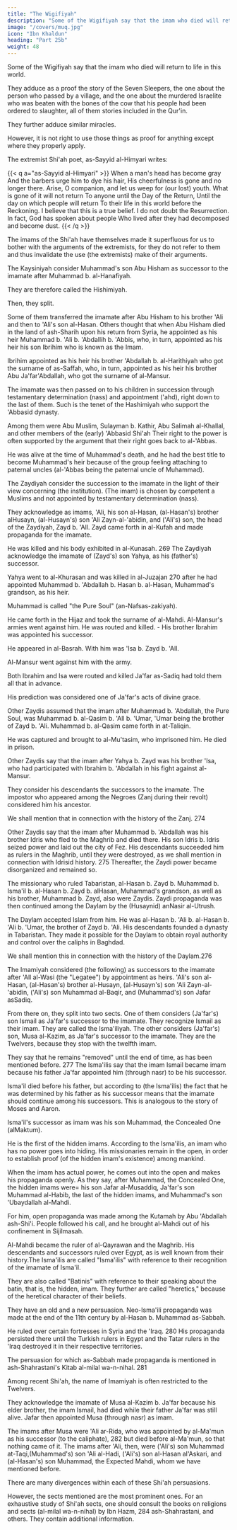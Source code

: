 ```yaml
---
title: "The Wigifiyah"
description: "Some of the Wigifiyah say that the imam who died will return to actual life in this world"
image: "/covers/muq.jpg"
icon: "Ibn Khaldun"
heading: "Part 25b"
weight: 48
---
```



Some of the Wigifiyah say that the imam who died will return to life in this world. 

They adduce as a proof the story of the Seven Sleepers, the one about the person who passed by a village, and
the one about the murdered Israelite who was beaten with the bones of the cow that his people had been ordered to slaughter, all of them stories included in the Qur'in.

They further adduce similar miracles.

However, it is not right to use those things as proof for anything except where they properly apply.

The extremist Shi'ah poet, as-Sayyid al-Himyari writes:

{{< q a="as-Sayyid al-Himyari" >}}
When a man's head has become gray And the barbers urge him to dye his hair, His cheerfulness is gone and no
longer there. 
Arise, O companion, and let us weep for (our lost) youth.
What is gone of it will not return
To anyone until the Day of the Return,
Until the day on which people will return
To their life in this world before the Reckoning.
I believe that this is a true belief.
I do not doubt the Resurrection.
In fact, God has spoken about people
Who lived after they had decomposed and become dust.
{{< /q >}}

The imams of the Shi'ah have themselves made it superfluous for us to bother with the arguments of the extremists, for they do not refer to them and thus invalidate the use (the extremists) make of their arguments.

The Kaysiniyah consider Muhammad's son Abu Hisham as successor to the imamate after Muhammad b. al-Hanafiyah.

They are therefore called the Hishimiyah. 

Then, they split.

Some of them transferred the imamate after Abu Hisham to his brother 'Ali and then to 'Ali's son al-Hasan. Others thought that when Abu Hisham died in the land of ash-Sharih upon his return from Syria, he appointed as his heir Muhammad b. 'Ali b. 'Abdallih b. 'Abbis, who, in turn, appointed as his heir his son Ibrihim who is known as the Imam.

Ibrihim appointed as his heir his brother 'Abdallah b. al-Harithiyah who got the surname of as-Saffah, who, in turn, appointed as his heir his brother Abu Ja'far'Abdallah, who got the surname of al-Mansur.

The imamate was then passed on to his children in succession through testamentary determination (nass) and appointment ('ahd), right down to the last of them. Such is the tenet of the Hashimiyah who support the 'Abbasid dynasty.

Among them were Abu Muslim, Sulayman b. Kathir, Abu Salimah al-Khallal, and other members of the (early) 'Abbasid Shi'ah Their right to the power is often supported by the argument that their right goes back to al-'Abbas. 

He was alive at the time of Muhammad's death, and he had the best title to become Muhammad's heir because of the group feeling attaching to paternal uncles (al-'Abbas being the paternal uncle of Muhammad).

The Zaydiyah consider the succession to the imamate in the light of their view concerning (the institution). (The imam) is chosen by competent a Muslims and not appointed by testamentary determination (nass). 

They acknowledge as imams, 'Ali, his son al-Hasan, (al-Hasan's) brother alHusayn, (al-Husayn's) son 'Ali Zayn-al-'abidin, and ('Ali's) son, the head of the Zaydiyah, Zayd b. 'All. Zayd came forth in al-Kufah and made propaganda for the imamate. 

He was killed and his body exhibited in al-Kunasah. 269 The Zaydiyah acknowledge the imamate of (Zayd's) son Yahya, as his (father's) successor. 

Yahya went to al-Khurasan and was killed in al-Juzajan 270 after he had appointed Muhammad b. 'Abdallah b. Hasan b. al-Hasan, Muhammad's grandson, as his heir. 

Muhammad is called "the Pure Soul" (an-Nafsas-zakiyah).

He came forth in the Hijaz and took the surname of al-Mahdi. Al-Mansur's armies went against him. He was routed and killed. - His brother Ibrahim was appointed his successor. 

He appeared in al-Basrah. With him was 'Isa b. Zayd b. 'All. 

Al-Mansur went against him with the army.

Both Ibrahim and Isa were routed and killed Ja'far as-Sadiq had told them all that in advance.

His prediction was considered one of Ja'far's acts of divine grace. 

Other Zaydis assumed that the imam after Muhammad b. 'Abdallah, the Pure Soul, was Muhammad b. al-Qasim b. 'All b. 'Umar,  'Umar being the brother of Zayd b. 'Ali. Muhammad b. al-Qasim came forth in at-Taliqin. 

He was captured and brought to al-Mu'tasim, who imprisoned him. He died in prison.

Other Zaydis say that the imam after Yahya b. Zayd was his brother 'Isa, who had participated with Ibrahim b. 'Abdallah in his fight against al-Mansur. 

They consider his descendants the successors to the imamate. The impostor who appeared among the Negroes (Zanj during their revolt) considered him his ancestor. 

We shall mention that in connection with the history of the Zanj. 274

Other Zaydis say that the imam after Muhammad b. 'Abdallah was his brother Idris who fled to the Maghrib and died there. His son Idris b. Idris seized power and laid out the city of Fez. His descendants succeeded him as rulers in the Maghrib, until they were destroyed, as we shall mention in connection with Idrisid history. 275 Thereafter, the Zaydi power became disorganized and remained so.

The missionary who ruled Tabaristan, al-Hasan b. Zayd b. Muhammad b. Isma'il b. al-Hasan b. Zayd b. alHasan, Muhammad's grandson, as well as his brother, Muhammad b. Zayd, also were Zaydis. Zaydi propaganda was then
continued among the Daylam by the (Husaynid) anNasir al-Utrush. 

The Daylam accepted Islam from him. He was al-Hasan b. 'Ali b. al-Hasan b. 'Ali b. 'Umar, the brother of Zayd b. 'Ali. His descendants founded a dynasty in Tabaristan. They made it possible for the Daylam to obtain royal authority and control over the
caliphs in Baghdad. 

We shall mention this in connection with the history of the Daylam.276

The Imamiyah considered (the following) as successors to the imamate after 'All al-Wasi (the "Legatee") by appointment as heirs. 'Ali's son al-Hasan, (al-Hasan's) brother al-Husayn, (al-Husayn's) son 'Ali Zayn-al-'abidin, ('Ali's) son
Muhammad al-Baqir, and (Muhammad's) son Jafar asSadiq. 

From there on, they split into two sects. One of them considers (Ja'far's) son Ismail as Ja'far's successor to the imamate. They recognize Ismail as their imam. They are called the Isma'iliyah. The other considers (Ja'far's) son, Musa al-Kazim, as Ja'far's successor to the imamate. They are the Twelvers, because they stop with the twelfth imam.

They say that he remains "removed" until the end of time, as has been mentioned before. 277
The Isma'ilis say that the imam Ismail became imam because his father Ja'far appointed him (through nasr) to be his successor.

Isma'il died before his father, but according to (the Isma'ilis) the fact that he was determined by his father as his successor means that the imamate should continue among his successors. This is analogous to the story of Moses and Aaron.

Isma'il's successor as imam was his son Muhammad, the Concealed One (alMaktum). 

He is the first of the hidden imams. According to the Isma'ilis, an imam who has no power goes into hiding. His missionaries remain in the open, in order to establish proof (of the hidden imam's existence) among mankind.

When the imam has actual power, he comes out into the open and makes his propaganda openly. As they say, after Muhammad, the Concealed One, the hidden imams were= his son Jafar al-Musaddiq, Ja'far's son Muhammad al-Habib, the last of the hidden imams, and Muhammad's son 'Ubaydallah al-Mahdi. 

For him, open propaganda was made among the Kutamah by Abu 'Abdallah ash-Shi'i. People followed his call, and he brought al-Mahdi out of his confinement in Sijilmasah. 

Al-Mahdi became the ruler of al-Qayrawan and the Maghrib. His descendants and successors ruled over Egypt, as is well known from their history.The Isma'ilis are called "Isma'ilis" with reference to their recognition of the imamate of Isma'il. 

They are also called "Batinis" with reference to their speaking about the batin, that is, the hidden, imam. They further are called "heretics," because of the heretical character of their beliefs.

They have an old and a new persuasion. Neo-Isma'ili propaganda was made at the end of the 11th century by al-Hasan b. Muhammad as-Sabbah. 

He ruled over certain fortresses in Syria and the 'Iraq. 280 His propaganda persisted there until the Turkish rulers in Egypt and the Tatar rulers in the 'Iraq destroyed it in their respective territories. 

The persuasion for which as-Sabbah made propaganda is mentioned in ash-Shahrastani's Kitab al-milal wa-n-nihal. 281

Among recent Shi'ah, the name of Imamiyah is often restricted to the Twelvers.

They acknowledge the imamate of Musa al-Kazim b. Ja'far because his elder brother, the imam Ismail, had died while their father Ja'far was still alive. Jafar then appointed Musa (through nasr) as imam.

The imams after Musa were 'Ali ar-Rida, who was appointed by al-Ma'mun as his successor (to the caliphate), 282 but died before al-Ma'mun, so that nothing came of it. The imams after 'Ali, then, were ('Ali's) son Muhammad at-Taqi,(Muhammad's) son 'Ali al-Hadi, ('Ali's) son al-Hasan al'Askari, and (al-Hasan's) son Muhammad, the Expected Mahdi, whom we have mentioned before.

There are many divergences within each of these Shi'ah persuasions.

However, the sects mentioned are the most prominent ones. For an exhaustive study of Shi'ah sects, one should consult the books on religions and sects (al-milal wa-n-nihal) by Ibn Hazm, 284 ash-Shahrastani, and others. They contain additional
information. 
